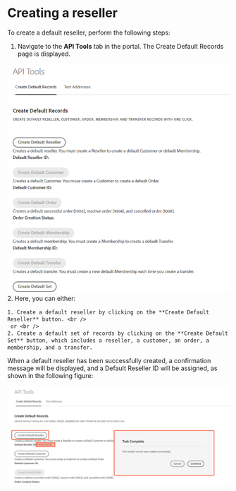 # Creating a reseller

To create a default reseller, perform the following steps:

1. Navigate to the **API Tools** tab in the portal. The Create Default Records page is displayed.

![Create Default Records page](/src/pages/sandbox/image/create_default.png)
2. Here, you can either:

    1. Create a default reseller by clicking on the **Create Default Reseller** button. <br />
     or <br />
    2. Create a default set of records by clicking on the **Create Default Set** button, which includes a reseller, a customer, an order, a membership, and a transfer.

When a default reseller has been successfully created, a confirmation message will be displayed, and a Default Reseller ID will be assigned, as shown in the following figure:

![Default Reseller creation through Sandbox Portal](/src/pages/sandbox/image/default_reseller.md.png)
